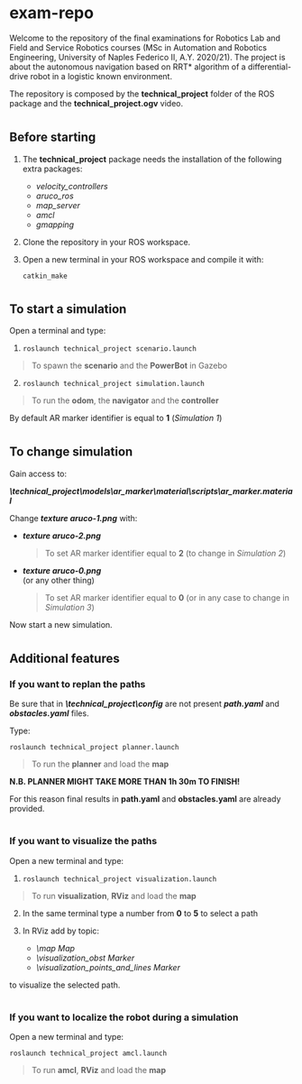 # exam-repo
Welcome to the repository of the final examinations for Robotics Lab and Field and Service Robotics courses (MSc in Automation and Robotics Engineering, University of Naples Federico II, A.Y. 2020/21). The project is about the autonomous navigation based on RRT* algorithm of a differential-drive robot in a logistic known environment.

The repository is composed by the **technical_project** folder of the ROS package and the **technical_project.ogv** video.

#
## Before starting
1. The **technical_project** package needs the installation of the following extra packages:

   <ul>
   <li><em>velocity_controllers</em></li>
   <li><em>aruco_ros</em></li>
   <li><em>map_server</em></li>
   <li><em>amcl</em></li>
   <li><em>gmapping</em></li>
   </ul>

2. Clone the repository in your ROS workspace.

3. Open a new terminal in your ROS workspace and compile it with:

   `catkin_make`

#
## To start a simulation

Open a terminal and type:

1. `roslaunch technical_project scenario.launch`
>To spawn the **scenario** and the **PowerBot** in Gazebo
 
2. `roslaunch technical_project simulation.launch`
>To run the **odom**, the **navigator** and the **controller**  

By default AR marker identifier is equal to **1** (*Simulation 1*) 

#
## To change simulation

Gain access to:

<em><strong>\technical_project\models\ar_marker\material\scripts\ar_marker.material</em></strong>

Change <em><strong>texture aruco-1.png</strong></em> with:

<ul>
<li><em><strong>texture aruco-2.png</strong></em></li>

>To set AR marker identifier equal to **2** (to change in *Simulation 2*)
 
 <li><em><strong>texture aruco-0.png</strong></em></li> (or any other thing)
 
>To set AR marker identifier equal to **0** (or in any case to change in *Simulation 3*)
 
</ul>

Now start a new simulation.


#
## Additional features




### If you want to replan the paths
 
Be sure that in 
<em><strong>\technical_project\config</em></strong> are not present <em><strong>path.yaml</em></strong> and <em><strong>obstacles.yaml</strong></em></strong> files.

Type:

`roslaunch technical_project planner.launch`
>To run the **planner** and load the **map**

**N.B. PLANNER MIGHT TAKE MORE THAN 1h 30m TO FINISH!**
 
For this reason final results in **path.yaml** and **obstacles.yaml** are already provided.

 
#
### If you want to visualize the paths
 
 Open a new terminal and type:
 
1. `roslaunch technical_project visualization.launch`

>To run **visualization**, **RViz** and load the **map**
 
2. In the same terminal type a number from **0** to **5** to select a path
 
3. In RViz add by topic:

   <ul>
   <li><em>\map Map</em></li>
   <li><em>\visualization_obst Marker</em></li>
   <li><em>\visualization_points_and_lines Marker</em></li>
   </ul>
 
 to visualize the selected path.
 


# 
### If you want to localize the robot during a simulation
 
 Open a new terminal and type:
 
`roslaunch technical_project amcl.launch`

>To run **amcl**, **RViz** and load the **map**
 

